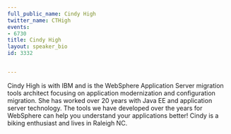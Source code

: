 ---
full_public_name: Cindy High
twitter_name: CTHigh
events:
- 6730
title: Cindy High
layout: speaker_bio
id: 3332

---
Cindy High is with IBM and is the WebSphere Application Server migration tools architect focusing on application modernization and configuration migration. She has worked over 20 years with Java EE and application server technology. The tools we have developed over the years for WebSphere can help you understand your applications better!  Cindy is a biking enthusiast and lives in Raleigh NC.